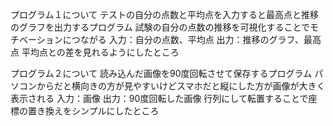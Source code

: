 プログラム１について
テストの自分の点数と平均点を入力すると最高点と推移のグラフを出力するプログラム
試験の自分の点数の推移を可視化することでモチベーションにつながる
入力：自分の点数、平均点
出力：推移のグラフ、最高点
平均点との差を見れるようにしたところ


プログラム２について
読み込んだ画像を90度回転させて保存するプログラム
パソコンからだと横向きの方が見やすいけどスマホだと縦にした方が画像が大きく表示される
入力：画像
出力：90度回転した画像
行列にして転置することで座標の置き換えをシンプルにしたところ

